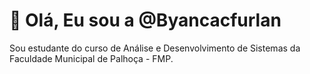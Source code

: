 # 👋 Olá, Eu sou a @Byancacfurlan


Sou estudante do curso de Análise e Desenvolvimento de Sistemas da Faculdade Municipal de Palhoça - FMP.